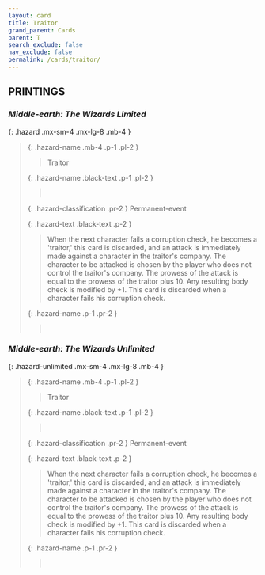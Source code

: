 ```yaml
---
layout: card
title: Traitor
grand_parent: Cards
parent: T
search_exclude: false
nav_exclude: false
permalink: /cards/traitor/
---
```


## PRINTINGS


### _Middle-earth: The Wizards Limited_

{: .hazard .mx-sm-4 .mx-lg-8 .mb-4 }
> {: .hazard-name .mb-4 .p-1 .pl-2 }
> > <div class="hazard-mp"></div>
> > <div class="card-name">Traitor</div>
>
> {: .hazard-name .black-text .p-1 .pl-2 }
> > &nbsp;
>
> {: .hazard-classification .pr-2 }
> Permanent-event
>
> {: .hazard-text .black-text .p-2 }
> > When the next character fails a corruption check, he becomes a 'traitor,' this card is discarded, and an attack is immediately made against a character in the traitor's company. The character to be attacked is chosen by the player who does not control the traitor's company. The prowess of the attack is equal to the prowess of the traitor plus 10. Any resulting body check is modified by +1. This card is discarded when a character fails his corruption check. 
>
> {: .hazard-name .p-1 .pr-2 }
> > <div class="card-shield"></div>
> > <div class="card-corruption">&nbsp;</div>

### _Middle-earth: The Wizards Unlimited_

{: .hazard-unlimited .mx-sm-4 .mx-lg-8 .mb-4 }
> {: .hazard-name .mb-4 .p-1 .pl-2 }
> > <div class="hazard-mp"></div>
> > <div class="card-name">Traitor</div>
>
> {: .hazard-name .black-text .p-1 .pl-2 }
> > &nbsp;
>
> {: .hazard-classification .pr-2 }
> Permanent-event
>
> {: .hazard-text .black-text .p-2 }
> > When the next character fails a corruption check, he becomes a 'traitor,' this card is discarded, and an attack is immediately made against a character in the traitor's company. The character to be attacked is chosen by the player who does not control the traitor's company. The prowess of the attack is equal to the prowess of the traitor plus 10. Any resulting body check is modified by +1. This card is discarded when a character fails his corruption check. 
>
> {: .hazard-name .p-1 .pr-2 }
> > <div class="card-shield"></div>
> > <div class="card-corruption-white">&nbsp;</div>
